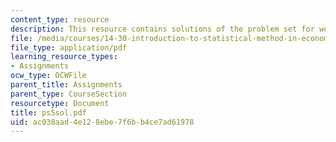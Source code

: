 ```yaml
---
content_type: resource
description: This resource contains solutions of the problem set for week 5.
file: /media/courses/14-30-introduction-to-statistical-method-in-economics-spring-2006/ac038aad4e128ebe7f6bb4ce7ad61978_ps5sol.pdf
file_type: application/pdf
learning_resource_types:
- Assignments
ocw_type: OCWFile
parent_title: Assignments
parent_type: CourseSection
resourcetype: Document
title: ps5sol.pdf
uid: ac038aad-4e12-8ebe-7f6b-b4ce7ad61978
---
```

